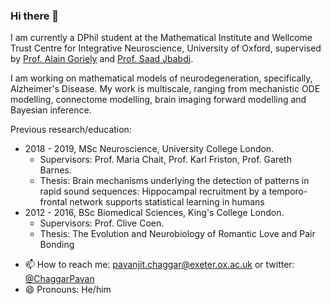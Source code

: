 ### Hi there 👋

I am currently a DPhil student at the Mathematical Institute and Wellcome Trust Centre for Integrative Neuroscience, University of Oxford, supervised by [Prof. Alain Goriely](https://www.maths.ox.ac.uk/people/alain.goriely) and [Prof. Saad Jbabdi](https://users.fmrib.ox.ac.uk/~saad/).

I am working on mathematical models of neurodegeneration, specifically, Alzheimer's Disease. My work is multiscale, ranging from mechanistic ODE modelling, connectome modelling, brain imaging forward modelling and Bayesian inference. 

Previous research/education:
* 2018 - 2019, MSc Neuroscience, University College London. 
    * Supervisors: Prof. Maria Chait, Prof. Karl Friston, Prof. Gareth Barnes.
    * Thesis: Brain mechanisms underlying the detection of patterns in rapid sound sequences: Hippocampal recruitment by a temporo-frontal network supports statistical learning in humans
* 2012 - 2016, BSc Biomedical Sciences, King's College London. 
    * Supervisors: Prof. Clive Coen.
    * Thesis: The Evolution and Neurobiology of Romantic Love and Pair Bonding

    
- 📫 How to reach me: pavanjit.chaggar@exeter.ox.ac.uk or twitter: [@ChaggarPavan](https://twitter.com/ChaggarPavan)
- 😄 Pronouns: He/him
<!--
**PavanChaggar/PavanChaggar** is a ✨ _special_ ✨ repository because its `README.md` (this file) appears on your GitHub profile.

* 2019 - 2023, DPhil Mathematical Modelling, Unversity of Oxford. 
    *  Supervisors: Prof. Alain Goriely, Prof. Saad Jbabdi.
